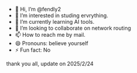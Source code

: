 - 👋 Hi, I’m @fendly2
- 👀 I’m interested in studing ervrything.
- 🌱 I’m currently learning AI tools.
- 💞️ I’m looking to collaborate on network routing
- 📫 How to reach me by mail.
- 😄 Pronouns: believe yourself
- ⚡ Fun fact: No

<!---
fendly2/fendly2 is a ✨ special ✨ repository because its `README.md` (this file) appears on your GitHub profile.
You can click the Preview link to take a look at your changes.
--->
thank you all, update on 2025/2/24
